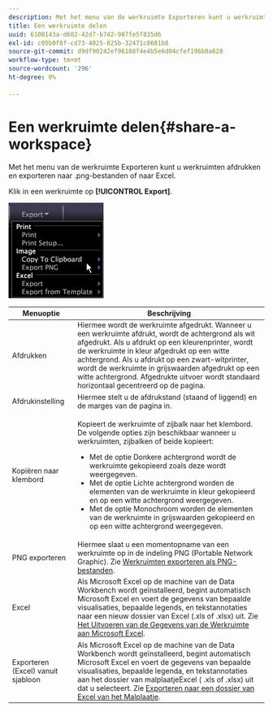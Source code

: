 ```yaml
---
description: Met het menu van de werkruimte Exporteren kunt u werkruimten afdrukken en exporteren naar .png-bestanden of naar Excel.
title: Een werkruimte delen
uuid: 6100143a-d602-42d7-b742-987fe5f835d6
exl-id: c05b0f8f-cd73-4025-825b-32471c8681b8
source-git-commit: d9df90242ef96188f4e4b5e6d04cfef196b0a628
workflow-type: tm+mt
source-wordcount: '296'
ht-degree: 0%

---
```


# Een werkruimte delen{#share-a-workspace}

Met het menu van de werkruimte Exporteren kunt u werkruimten afdrukken en exporteren naar .png-bestanden of naar Excel.

Klik in een werkruimte op **[!UICONTROL Export]**.

![](assets/mnu_export.png)

<table id="table_900D1AB7B08749469DA9544C5D37096F"> 
 <thead> 
  <tr> 
   <th colname="col1" class="entry"> Menuoptie </th> 
   <th colname="col2" class="entry"> Beschrijving </th> 
  </tr> 
 </thead>
 <tbody> 
  <tr> 
   <td colname="col1"> Afdrukken </td> 
   <td colname="col2"> Hiermee wordt de werkruimte afgedrukt. Wanneer u een werkruimte afdrukt, wordt de achtergrond als wit afgedrukt. Als u afdrukt op een kleurenprinter, wordt de werkruimte in kleur afgedrukt op een witte achtergrond. Als u afdrukt op een zwart-witprinter, wordt de werkruimte in grijswaarden afgedrukt op een witte achtergrond. Afgedrukte uitvoer wordt standaard horizontaal gecentreerd op de pagina. </td> 
  </tr> 
  <tr> 
   <td colname="col1"> Afdrukinstelling </td> 
   <td colname="col2"> Hiermee stelt u de afdrukstand (staand of liggend) en de marges van de pagina in. </td> 
  </tr> 
  <tr> 
   <td colname="col1"> Kopiëren naar klembord </td> 
   <td colname="col2"> <p>Kopieert de werkruimte of zijbalk naar het klembord. De volgende opties zijn beschikbaar wanneer u werkruimten, zijbalken of beide kopieert: 
     <ul id="ul_F7338E53385B4AE39FBCF1C3A80276CE"> 
      <li id="li_9A3147A64B1C443AAE2843A5260E3273">Met de optie Donkere achtergrond wordt de werkruimte gekopieerd zoals deze wordt weergegeven. </li> 
      <li id="li_516B6162FDA747CFBB2886E71DF49146">Met de optie Lichte achtergrond worden de elementen van de werkruimte in kleur gekopieerd en op een witte achtergrond weergegeven. </li> 
      <li id="li_E0B5E9D31F5948238DEB0D75E235BAE3">Met de optie Monochroom worden de elementen van de werkruimte in grijswaarden gekopieerd en op een witte achtergrond weergegeven. </li> 
     </ul> </p> </td> 
  </tr> 
  <tr> 
   <td colname="col1"> PNG exporteren </td> 
   <td colname="col2">Hiermee slaat u een momentopname van een werkruimte op in de indeling PNG (Portable Network Graphic). Zie <a href="../../../home/c-get-started/c-work-worksp/c-ex-wksp.md#section-f9fbe0f0a1c341e2b063cce106cac35e"> Werkruimten exporteren als PNG-bestanden</a>. </td> 
  </tr> 
  <tr> 
   <td colname="col1"> Excel </td> 
   <td colname="col2"> Als Microsoft Excel op de machine van de Data Workbench wordt geïnstalleerd, begint automatisch Microsoft Excel en voert de gegevens van bepaalde visualisaties, bepaalde legends, en tekstannotaties naar een nieuw dossier van Excel (.xls of .xlsx) uit. Zie <a href="../../../home/c-get-started/c-work-worksp/c-ex-wksp.md#section-fe214e3dbc364d2eba3834d62d295acb"> Het Uitvoeren van de Gegevens van de Werkruimte aan Microsoft Excel</a>. </td> 
  </tr> 
  <tr> 
   <td colname="col1"> Exporteren (Excel) vanuit sjabloon </td> 
   <td colname="col2"> Als Microsoft Excel op de machine van de Data Workbench wordt geïnstalleerd, begint automatisch Microsoft Excel en voert de gegevens van bepaalde visualisaties, bepaalde legenda, en tekstannotaties aan het dossier van malplaatjeExcel (<span class="filepath"> .xls</span> of <span class="filepath"> .xlsx</span>) uit dat u selecteert. Zie <a href="../../../home/c-get-started/c-work-worksp/c-ex-wksp.md#section-814772929ca64cf6b92b89d3fdd02302"> Exporteren naar een dossier van Excel van het Malplaatje</a>. </td> 
  </tr> 
 </tbody> 
</table>

